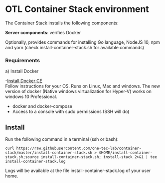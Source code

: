 # OTL Container Stack environment

The Container Stack installs the following components:

**Server components**: 
verifies Docker

Optionally, provides commands for installing Go language, NodeJS 10, npm and yarn (check install-container-stack.sh for available commands)


### Requirements ##
a) Install Docker

-[Install Docker CE](https://docs.docker.com/install/)  
Follow instructions for your OS. Runs on Linux, Mac and windows. The new version of docker (Native windows virtualization for Hyper-V) works on windows 10 Professional. 
* docker and docker-compose 
* Access to a console with sudo permissions (SSH will do)

## Install
Run the following command in a terminal (ssh or bash):

    curl https://raw.githubusercontent.com/one-tec-lab/container-stack/master/install-container-stack.sh > $HOME/install-container-stack.sh;source install-container-stack.sh; install-stack 2>&1 | tee install-container-stack.log

Logs will be available at the file install-container-stack.log of your user home.
